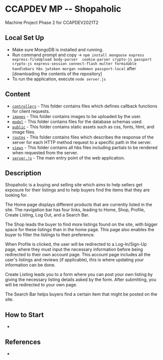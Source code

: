 # CCAPDEV MP -- Shopaholic
Machine Project Phase 2 for CCAPDEV2021T2

## Local Set Up
- Make sure MongoDB is installed and running.
- Run command prompt and copy -> `npm install mongoose express express-fileUpload body-parser  cookie-parser crypto-js passport crypto-js express-session connect-flash multer formidable handlebars hbs jwtoken morgan nodemon passport-local` after [downloading the contents of the repository]
- To run the application, execute `node server.js`

## Content
- [`controllers`](controllers) - This folder contains files which defines callback functions for client requests.
- [`images`](images) - This folder contains images to be uploaded by the user.
- [`model`](model) - This folder contains files for the database schemas used.
- [`public`](public) - This folder contains static assets such as css, fonts, html, and image files.
- [`routes`](routes) - This folder contains files which describes the response of the server for each HTTP method request to a specific path in the server.
- [`views`](views) - This folder contains all hbs files including partials to be rendered when requested from the server.
- [`server.js`](server.js) - The main entry point of the web application.

## Description
Shopaholic is a buying and selling site which aims to help sellers get exposure for their listings and to help buyers find the items that they are looking for.

The Home page displays different products that are currently listed in the site. The navigation bar has four links, leading to Home, Shop, Profile, Create Listing, Log Out, and a Search Bar.

The Shop leads the buyer to find more listings found on the site, with bigger space for these listings than in the home page. This page also enables the buyer to filter the listings to their preference.

When Profile  is clicked, the user will be redirected to a Log-In/Sign-Up page, where they must input the necessary information before being redirected to their own account page. This account page includes all the user's listings and reviews (if applicable), this is where updating your information can be done. 

Create Listing leads you to a form where you can post your own listing by giving the necessary listing details asked by the form. After submitting, you will be redirected to your own page.

The Search Bar helps buyers find a certain item that might be posted on the site. 

## How to Start
-


## References
* 
